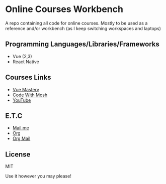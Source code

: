 # Online Courses Workbench
A repo containing all code for online courses. Mostly to be used as a reference and/or workbench (as I keep switching workspaces and laptops)


## Programming Languages/Libraries/Frameworks
- Vue (2,3)
- React Native

## Courses Links
- [Vue Mastery](https://vuemastery.com)
- [Code With Mosh](https://codewithmosh.com)
- [YouTube](https://www.youtube.com)

## E.T.C
- [Mail me](mailto:lexxyungcarter@gmail.com)
- [Org](https://acelords.space)
- [Org Mail](mailto:lexx@acelords.space)

## License
MIT

Use it however you may please!


